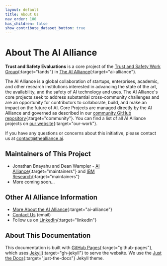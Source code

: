 ```yaml
---
layout: default
title: About Us
nav_order: 100
has_children: false
show_contribute_dataset_button: true
---
```


# About The AI Alliance

**Trust and Safety Evaluations** is a core project of the [Trust and Safety Work Group](https://thealliance.ai/focusareas/trust-and-safety){:target="tands"} in [The AI Alliance](https://thealliance.ai){:target="ai-alliance"}. 

The AI Alliance is a global collaboration of startups, enterprises, academic, and other research institutions interested in advancing the state of the art, the availability, and the safety of AI technology and uses. The AI Alliance's core projects seek to address substantial cross-community challenges and are an opportunity for contributors to collaborate, build, and make an impact on the future of AI. Core Projects are managed directly by the AI Alliance and governed as described in our [community GitHub repository](https://github.com/The-AI-Alliance/community){:target="community"}. You can find a list of all AI Alliance projects on [our website](https://thealliance.ai/our-work){:target="our-work"}.

If you have any questions or concerns about this initiative, please contact us at [contact@thealliance.ai](mailto:contact@thealliance.ai).

## Maintainers of This Project

* Jonathan Bnayahu and Dean Wampler - [AI Alliance](https://thealliance.ai){:target="maintainers"} and [IBM Research](https://research.ibm.com/){:target="maintainers"}
* More coming soon...

## Other AI Alliance Information

* [More About the AI Alliance](https://thealliance.ai/about-aia){:target="ai-alliance"}
* [Contact Us](mailto:contact@thealliance.ai) (email)
* Follow us on [LinkedIn](https://www.linkedin.com/company/the-aialliance/){:target="linkedin"}

## About This Documentation

This documentation is built with [GitHub Pages](https://pages.github.com/){:target="github-pages"}, which uses [Jekyll](https://github.com/jekyll/jekyll){:target="gh-jekyll"} to serve the website. We use the [Just the Docs](https://just-the-docs.github.io/just-the-docs/){:target="just-the-docs"} Jekyll theme.
